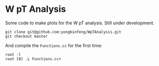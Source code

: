 # W pT Analysis

Some code to make plots for the W pT analysis. Still under development.

```
git clone git@github.com:yongbinfeng/WpTAnalysis.git
git checkout master
```

And compile the `Functions.cc` for the first time:
```
root -l
root [0] .L Functions.cc+
```
